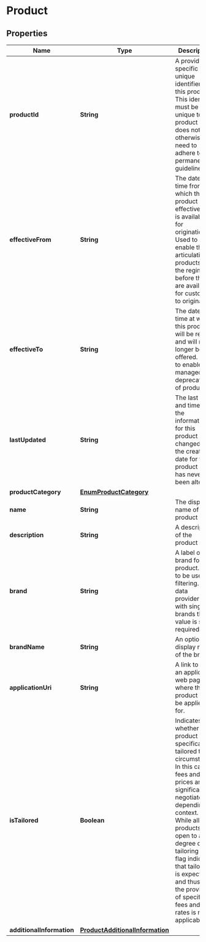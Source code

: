 
# Product

## Properties
Name | Type | Description | Notes
------------ | ------------- | ------------- | -------------
**productId** | **String** | A provider specific unique identifier for this product. This identifier must be unique to a product but does not otherwise need to adhere to ID permanence guidelines. | 
**effectiveFrom** | **String** | The date and time from which this product is effective (ie. is available for origination).  Used to enable the articulation of products to the regime before they are available for customers to originate |  [optional]
**effectiveTo** | **String** | The date and time at which this product will be retired and will no longer be offered.  Used to enable the managed deprecation of products |  [optional]
**lastUpdated** | **String** | The last date and time that the information for this product was changed (or the creation date for the product if it has never been altered) | 
**productCategory** | [**EnumProductCategory**](EnumProductCategory.md) |  | 
**name** | **String** | The display name of the product | 
**description** | **String** | A description of the product | 
**brand** | **String** | A label of the brand for the product. Able to be used for filtering. For data providers with single brands this value is still required | 
**brandName** | **String** | An optional display name of the brand |  [optional]
**applicationUri** | **String** | A link to the an application web page where this product can be applied for. |  [optional]
**isTailored** | **Boolean** | Indicates whether the product is specifically tailored to a circumstance.  In this case fees and prices are significantly negotiated depending on context. While all products are open to a degree of tailoring this flag indicates that tailoring is expected and thus that the provision of specific fees and rates is not applicable | 
**additionalInformation** | [**ProductAdditionalInformation**](ProductAdditionalInformation.md) |  |  [optional]



